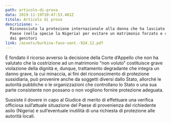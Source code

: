 ```yaml
---
path: articolo-di-prova
data: 2019-11-19T10:47:53.401Z
titolo: Articolo di prova
descrizione: >-
  Riconosciuta la protezione internazionale alla donna che ha lasciato il suo
  Paese (nella specie la Nigeria) per evitare un matrimonio forzato e combinato
  dai genitori
link: /assets/burkina-faso-sent.-924.12.pdf
---
```

È fondato il ricorso avverso la decisione della Corte d’Appello che non ha valutato che la costrizione ad un matrimonio “non voluto” costituisce grave violazione della dignità e, dunque, trattamento degradante che integra un danno grave, la cui minaccia, ai fini del riconoscimento di protezione sussidiaria, può provenire anche da soggetti diversi dallo Stato, allorché le autorità pubbliche o le organizzazioni che controllano lo Stato o una sua parte consistente non possano o non vogliono fornire protezione adeguata.

Sussiste il dovere in capo al Giudice di merito di effettuare una verifica officiosa sull’attuale situazione del Paese di provenienza del richiedente asilo (Nigeria) e sull’eventuale inutilità di una richiesta di protezione alle autorità locali.